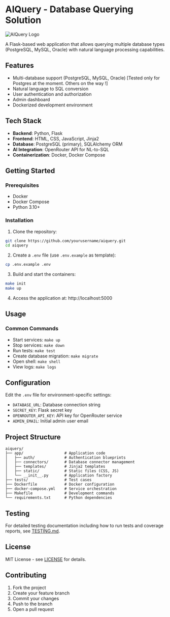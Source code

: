 # AIQuery - Database Querying Solution

![AIQuery Logo](app/static/img/logo.png)

A Flask-based web application that allows querying multiple database types (PostgreSQL, MySQL, Oracle) with natural language processing capabilities.

## Features

- Multi-database support (PostgreSQL, MySQL, Oracle) [Tested only for Postgres at the moment. Others on the way !]
- Natural language to SQL conversion
- User authentication and authorization
- Admin dashboard
- Dockerized development environment

## Tech Stack

- **Backend**: Python, Flask
- **Frontend**: HTML, CSS, JavaScript, Jinja2
- **Database**: PostgreSQL (primary), SQLAlchemy ORM
- **AI Integration**: OpenRouter API for NL-to-SQL
- **Containerization**: Docker, Docker Compose

## Getting Started

### Prerequisites

- Docker
- Docker Compose
- Python 3.10+

### Installation

1. Clone the repository:
```bash
git clone https://github.com/yourusername/aiquery.git
cd aiquery
```

2. Create a `.env` file (use `.env.example` as template):
```bash
cp .env.example .env
```

3. Build and start the containers:
```bash
make init
make up
```

4. Access the application at: http://localhost:5000

## Usage

### Common Commands

- Start services: `make up`
- Stop services: `make down`
- Run tests: `make test`
- Create database migration: `make migrate`
- Open shell: `make shell`
- View logs: `make logs`

## Configuration

Edit the `.env` file for environment-specific settings:

- `DATABASE_URL`: Database connection string
- `SECRET_KEY`: Flask secret key
- `OPENROUTER_API_KEY`: API key for OpenRouter service
- `ADMIN_EMAIL`: Initial admin user email

## Project Structure

```
aiquery/
├── app/                  # Application code
│   ├── auth/             # Authentication blueprints
│   ├── connectors/       # Database connector management
│   ├── templates/        # Jinja2 templates
│   ├── static/           # Static files (CSS, JS)
│   └── __init__.py       # Application factory
├── tests/                # Test cases
├── Dockerfile            # Docker configuration
├── docker-compose.yml    # Service orchestration
├── Makefile              # Development commands
└── requirements.txt      # Python dependencies
```

## Testing

For detailed testing documentation including how to run tests and coverage reports, see [TESTING.md](TESTING.md).

## License

MIT License - see [LICENSE](LICENSE) for details.

## Contributing

1. Fork the project
2. Create your feature branch
3. Commit your changes
4. Push to the branch
5. Open a pull request
